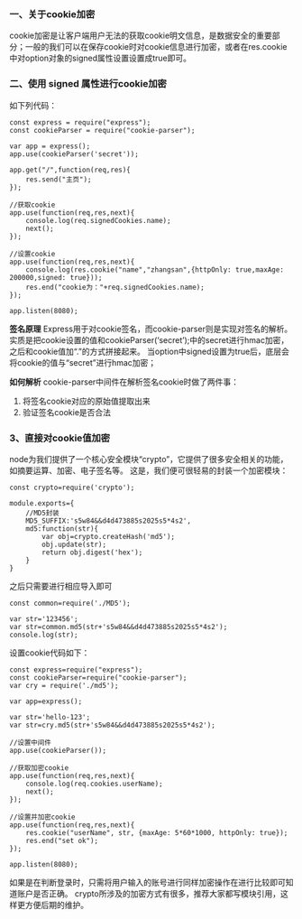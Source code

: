 ### 一、关于cookie加密

cookie加密是让客户端用户无法的获取cookie明文信息，是数据安全的重要部分；一般的我们可以在保存cookie时对cookie信息进行加密，或者在res.cookie中对option对象的signed属性设置设置成true即可。

### 二、使用 signed 属性进行cookie加密

如下列代码：

```
const express = require("express");
const cookieParser = require("cookie-parser");

var app = express();
app.use(cookieParser('secret'));

app.get("/",function(req,res){
	res.send("主页");
});

//获取cookie
app.use(function(req,res,next){
	console.log(req.signedCookies.name);
	next();
});

//设置cookie
app.use(function(req,res,next){
	console.log(res.cookie("name","zhangsan",{httpOnly: true,maxAge: 200000,signed: true}));
	res.end("cookie为："+req.signedCookies.name);
});

app.listen(8080);
```

**签名原理**
Express用于对cookie签名，而cookie-parser则是实现对签名的解析。实质是把cookie设置的值和cookieParser(‘secret’);中的secret进行hmac加密，之后和cookie值加“.”的方式拼接起来。
当option中signed设置为true后，底层会将cookie的值与“secret”进行hmac加密；

**如何解析**
cookie-parser中间件在解析签名cookie时做了两件事：

1. 将签名cookie对应的原始值提取出来
2. 验证签名cookie是否合法

### 3、直接对cookie值加密

node为我们提供了一个核心安全模块“crypto”，它提供了很多安全相关的功能，如摘要运算、加密、电子签名等。
这是，我们便可很轻易的封装一个加密模块：

```
const crypto=require('crypto');

module.exports={
	//MD5封装
	MD5_SUFFIX:'s5w84&&d4d473885s2025s5*4s2',
	md5:function(str){
		var obj=crypto.createHash('md5');
		obj.update(str);		
		return obj.digest('hex');
	}
}
```


之后只需要进行相应导入即可

```
const common=require('./MD5');

var str='123456';
var str=common.md5(str+'s5w84&&d4d473885s2025s5*4s2');
console.log(str);
```


设置cookie代码如下：

```
const express=require("express");
const cookieParser=require("cookie-parser");
var cry = require('./md5');

var app=express();

var str='hello-123';
var str=cry.md5(str+'s5w84&&d4d473885s2025s5*4s2');

//设置中间件
app.use(cookieParser());

//获取加密cookie
app.use(function(req,res,next){
	console.log(req.cookies.userName);
	next();
});

//设置并加密cookie
app.use(function(req,res,next){
	res.cookie("userName", str, {maxAge: 5*60*1000, httpOnly: true});
	res.end("set ok");
});

app.listen(8080);
```

如果是在判断登录时，只需将用户输入的账号进行同样加密操作在进行比较即可知道账户是否正确。
crypto所涉及的加密方式有很多，推荐大家都写模块引用，这样更方便后期的维护。

